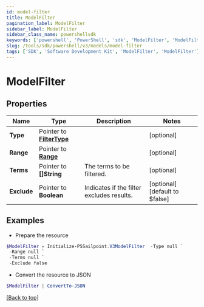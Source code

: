 ```yaml
---
id: model-filter
title: ModelFilter
pagination_label: ModelFilter
sidebar_label: ModelFilter
sidebar_class_name: powershellsdk
keywords: ['powershell', 'PowerShell', 'sdk', 'ModelFilter', 'ModelFilter'] 
slug: /tools/sdk/powershell/v3/models/model-filter
tags: ['SDK', 'Software Development Kit', 'ModelFilter', 'ModelFilter']
---
```



# ModelFilter

## Properties

Name | Type | Description | Notes
------------ | ------------- | ------------- | -------------
**Type** |  Pointer to [**FilterType**](filter-type) |  | [optional] 
**Range** |  Pointer to [**Range**](range) |  | [optional] 
**Terms** |  Pointer to **[]String** | The terms to be filtered. | [optional] 
**Exclude** |  Pointer to **Boolean** | Indicates if the filter excludes results. | [optional] [default to $false]

## Examples

- Prepare the resource
```powershell
$ModelFilter = Initialize-PSSailpoint.V3ModelFilter  -Type null `
 -Range null `
 -Terms null `
 -Exclude false
```

- Convert the resource to JSON
```powershell
$ModelFilter | ConvertTo-JSON
```


[[Back to top]](#) 

